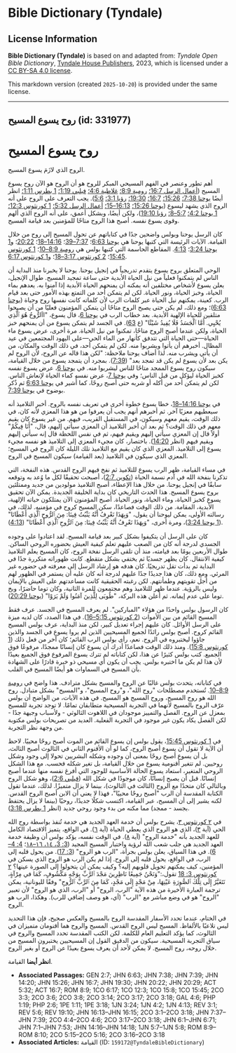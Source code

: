 # Bible Dictionary (Tyndale)

## License Information

**Bible Dictionary (Tyndale)** is based on and adapted from: _Tyndale Open Bible Dictionary_, [Tyndale House Publishers](https://tyndaleopenresources.com/), 2023, which is licensed under a [CC BY-SA 4.0 license](https://creativecommons.org/licenses/by-sa/4.0/legalcode.en).

This markdown version (created `2025-10-20`) is provided under the same license.



--------------------------------

## روح يسوع المسيح (id: 331977)

روح يسوع المسيح
===============

الروح الذي لازَمَ يسوع المسيح.

أهم تطور وعنصر في الفهم المسيحي المبكر للروح هو أن الروح هو الآن روح يسوع المسيح ([أعمال الرسل 16:7؛](https://ref.ly/Acts16:7) [رومية 8:9؛](https://ref.ly/Rom8:9) [غلاطية 4:6؛](https://ref.ly/Gal4:6) [فيلبي 1:19؛](https://ref.ly/Phil1:19) [1 بطرس 1:11؛](https://ref.ly/1Pet1:11) انظر أيضًا [يوحنا 7:38؛](https://ref.ly/John7:38) [15:26؛](https://ref.ly/John15:26) [16:7؛](https://ref.ly/John16:7) [19:30؛](https://ref.ly/John19:30) [رؤيا 3:1؛](https://ref.ly/Rev3:1) [5:6](https://ref.ly/Rev5:6)). يجب التعرف على الروح على أنه الروح الذي يشهد ليسوع ([يوحنا 15:26؛](https://ref.ly/John15:26) [16:13–15؛](https://ref.ly/John16:13-John16:15) [أعمال الرسل 5:32؛](https://ref.ly/Acts5:32) [1 كورنثوس 12:3؛](https://ref.ly/1Cor12:3) [1 يوحنا 4:2؛](https://ref.ly/1John4:2) [5:7–8؛](https://ref.ly/1John5:7-1John5:8) [رؤيا 19:10](https://ref.ly/Rev19:10))، ولكن أيضًا، وبشكل أعمق، على أنه الروح الذي ألهم وقوى يسوع نفسه. أصبح هذا الروح متاحًا للمؤمنين بعد قيامة المسيح.

كان الرسل يوحنا وبولس واضحين جدًا في كتاباتهم عن تحول المسيح إلى روح من خلال القيامة. الآيات الرئيسة التي كتبها يوحنا هي [يوحنا 6:63](https://ref.ly/John6:63)؛ [7:37–39](https://ref.ly/John7:37-John7:39)؛ [14:16–18](https://ref.ly/John14:16-John14:18)؛ [20:22](https://ref.ly/John20:22)؛ و[1 يوحنا 3:24](https://ref.ly/1John3:24)؛ [4:13](https://ref.ly/1John4:13). المقاطع الحاسمة التي كتبها بولس هي [رومية 8:9–10](https://ref.ly/Rom8:9-Rom8:10)؛ [1 كورنثوس 15:45](https://ref.ly/1Cor15:45)؛ [2 كورنثوس 3:17–18](https://ref.ly/2Cor3:17-2Cor3:18)؛ و[1 كورنثوس 6:17](https://ref.ly/1Cor6:17).

الوحي المتعلق بروح يسوع يتقدم تدريجياً في إنجيل يوحنا. يوحنا لا يخبرنا منذ البداية أن الناس لم يتمكنوا فعلياً من نيل الحياة الأبدية حتى ساعة تمجيد المسيح. طوال الإنجيل، يعلن يسوع لأشخاص مختلفين أنه يمكنه أن يمنحهم الحياة الأبدية إذا آمنوا به. يعدهم بماء الحياة، وخبز الحياة، ونور الحياة. لكن لم يتمكن أحد من التمتع بهذه الأمور حتى بعد قيام الرب. كعينة، يمكنهم نيل الحياة عبر كلمات الرب لأن كلماته كانت نفسها روح وحياة ([يوحنا 6:63](https://ref.ly/John6:63))؛ ومع ذلك، لم يكن حتى يصبح الروح متاحًا أن يتمكن المؤمنون فعليًا من أن يصبحوا متلقين للحياة الإلهية الأبدية. بعد خطاب الرب في [يوحنا 6](https://ref.ly/John6:1-John6:71)، قال يسوع، "ااَلرُّوحُ هُوَ ٱلَّذِي يُحْيِي. أَمَّا ٱلْجَسَدُ فَلَا يُفِيدُ شَيْئًا" (ع [63](https://ref.ly/John6:63)). في الجسد لم يتمكن يسوع من أن يمنحهم خبز الحياة، ولكن عندما أصبح الروح متاحًا، تمكنوا من نيل الحياة. مرة أخرى، عرض يسوع ماء الحياة—حتى الحياة التي تتدفق كأنهار من الماء الحي—على اليهود المجتمعين في عيد المظال. أخبرهم أن يأتوا ويشربوا منه. لكن لم يتمكن أحد، في ذلك الوقت والمكان، من أن يأتي ويشرب منه. لذا أضاف يوحنا ملاحظة: "لكن هذا قاله عن الروح، لأن الروح لم يكن بعد لأن يسوع لم يكن قد تمجد بعد" ([7:39](https://ref.ly/John7:39)). بمجرد أن يتمجد يسوع من خلال القيامة، سيكون روح يسوع الممجد متاحًا للناس ليشربوا منه. في [يوحنا 6](https://ref.ly/John6:1-John6:71)، عرض يسوع نفسه كخبز الحياة ليؤكل من قبل الناس؛ وفي [يوحنا 7](https://ref.ly/John7:1-John7:53)، عرض نفسه كماء الحياة لإنعاش الناس. لكن لم يتمكن أحد من أكله أو شربه حتى أصبح روحًا، كما أُشير في [يوحنا 6:63](https://ref.ly/John6:63) ثم ذُكر بوضوح في [يوحنا 7:39](https://ref.ly/John7:39).

في [يوحنا 14:16–18](https://ref.ly/John14:16-John14:18)، خطا يسوع خطوة أخرى في تعريف نفسه بالروح. أخبر التلاميذ أنه سيعطيهم معزيًا آخر. ثم أخبرهم أنهم يجب أن يعرفوا من هو هذا المعزي لأنه كان، في ذلك الوقت، يقيم معهم وسيكون، في المستقبل القريب، فيهم. من غير يسوع كان يقيم معهم في ذلك الوقت؟ ثم بعد أن أخبر التلاميذ أن المعزي سيأتي إليهم، قال، "أَنَا فِيكُمْ" أولاً قال إن المعزي سيأتي إليهم ويقيم فيهم، ثم في نفس اللحظة قال إنه سيأتي إليهم ويقيم فيهم (انظر [14:20](https://ref.ly/John14:20)). باختصار، كان مجيء المعزي إلى التلاميذ هو نفسه مجيء يسوع إلى التلاميذ. المعزي الذي كان يقيم مع التلاميذ تلك الليلة كان الروح في المسيح؛ المعزي الذي سيكون في التلاميذ (بعد القيامة) سيكون المسيح في الروح.

في مساء القيامة، ظهر الرب يسوع للتلاميذ ثم نفخ فيهم الروح القدس. هذه النفخة، التي تذكرنا بنفخة الله في آدم نسمة الحياة ([تكوين 2:7](https://ref.ly/Gen2:7))، أصبحت تحقيقًا لكل ما وُعد به وتوقعه سابقًا في إنجيل يوحنا. من خلال هذا الإعطاء، أصبح التلاميذ مولودين من جديد وممتلئين بروح يسوع المسيح. هذا الحدث التاريخي كان بداية الخليقة الجديدة. يمكن الآن تحقيق يسوع كخبز الحياة، وماء الحياة، ونور الحياة. أصبح المؤمنون الآن يمتلكون حياته الإلهية، الأبدية، المقامة. من ذلك الوقت فصاعدًا، سكن المسيح كروح في مؤمنيه. لذلك، في رسالته الأولى، يمكن ليوحنا أن يقول، "وَبِهَذَا نَعْرِفُ أَنَّهُ يَثْبُتُ فِينَا: مِنَ ٱلرُّوحِ ٱلَّذِي أَعْطَانَا" ([1 يوحنا 3:24](https://ref.ly/1John3:24))، ومرة أخرى، "وَبِهَذَا نَعْرِفُ أَنَّهُ يَثْبُتُ فِينَا: مِنَ ٱلرُّوحِ ٱلَّذِي أَعْطَانَا" ([4:13](https://ref.ly/1John4:13)).

كان على الرسل أن يتكيفوا بشكل كبير بعد قيامة المسيح. لقد اعتادوا على وجوده الجسدي لدرجة أنه كان من الصعب عليهم تعلم كيفية العيش بحضوره الروحي الساكن. طوال الأربعين يومًا بعد قيامته، منذ أن تلقى الرسل نفخة الروح، كان المسيح يعلم التلاميذ كيفية الانتقال. كان يظهر جسديًا ثم يختفي بشكل متقطع. كانت ظهوراته متكررة جدًا في البداية ثم بدأت تقل تدريجيًا. كان هدفه هو إرشاد الرسل إلى معرفته في حضوره غير المرئي. ومع ذلك، كان هذا جديدًا جدًا عليهم لدرجة أنه كان عليه أن يستمر في الظهور لهم من أجل تقويتهم وطمأنتهم. لكن رغبته الحقيقية كانت مساعدتهم على العيش بالإيمان وليس بالرؤية. عندما ظهر للتلاميذ وهم مجتمعون للمرة الثانية، وكان توما حاضرًا، وبخ توما على عدم إيمانه. ثم أعلن هذه البركة، "طُوبَى لِلَّذِينَ آمَنُوا وَلَمْ يَرَوْا" ([يوحنا 20:29](https://ref.ly/John20:29)).

كان الرسول بولس واحدًا من هؤلاء "المباركين". لم يعرف المسيح في الجسد. عرف فقط المسيح القائم من بين الأموات ([2 كورنثوس 5:15–16](https://ref.ly/2Cor5:15-2Cor5:16)). في هذا الصدد، كان لديه ميزة على الرسل الأوائل. كان عليهم إجراء تعديل كبير، لكن منذ البداية، عرف بولس المسيح القائم كروح. أصبح بولس رائدًا لجميع المسيحيين الذين لم يروا يسوع في الجسد والذين جاؤوا ليختبروه في الروح. نعم، رأى بولس الرب القائم؛ كان آخر من فعل ذلك ([1 كورنثوس 15:8](https://ref.ly/1Cor15:8)). ومنذ ذلك الوقت فصاعدًا أدرك أن يسوع كان إنسانًا ممجدًا، مرفوعًا فوق الجميع. كتب بولس كثيرًا عن هذا، لكن كتاباته لم تترك يسوع المرفوع فوق الجميع بعيدًا لأن هذا لم يكن ما اختبره بولس. يجب أن يكون أي مسيحي ذو خبرة قادرًا على الشهادة بأن المسيح في السماوات هو أيضًا المسيح في القلب.

في كتاباته، يتحدث بولس غالبًا عن الروح والمسيح بشكل مترادف. هذا واضح في [رومية 8:9–10](https://ref.ly/Rom8:9-Rom8:10). تُستخدم مصطلحات "روح الله"، و"روح المسيح"، و"المسيح" بشكل متبادل. روح الله هو روح المسيح، وروح المسيح هو المسيح. في هذه الآيات، من الواضح أن بولس عرّف الروح بالمسيح لأنهما في التجربة المسيحية متطابقان تمامًا. لا توجد تجربة للمسيح بمعزل عن الروح. الفصل والتمييز موجودان في اللاهوت الثالوثي \- ولأسباب وجيهة جدًا \- لكن الفصل يكاد يكون غير موجود في التجربة الفعلية. العديد من تصريحات بولس مكتوبة من وجهة نظر التجربة.

في [1 كورنثوس 15:45](https://ref.ly/1Cor15:45)، يقول بولس إن يسوع القائم من الموت أصبح روحًا محييًا. لاحظ أن الآية لا تقول أن يسوع أصبح الروح، كما لو أن الأقنوم الثاني في الثالوث أصبح الثالث، بل أن يسوع أصبح روحًا بمعنى أن وجوده وشكله البشريين تحولا إلى وجود وشكل روحيين. لم تتغير أقنومية يسوع من خلال القيامة، بل تغير شكله فحسب. مع هذا الشكل الروحي المتغير، استعاد يسوع الحالة الأساسية للوجود التي أفرغ نفسه منها عندما أصبح إنسانًا. قبل أن يصبح إنسانًا، كان موجودًا في شكل الله ([فيلبي 2:6](https://ref.ly/Phil2:6))، وهو شكل الروح وبالتالي كان متحدًا مع الروح (الثالث في الثالوث)، بينما لا يزال متميزًا. لذلك، عندما تقول الكتابة المقدسة أن الرب "أصبح روحًا محييًا"، فهذا لا يعني أن الابن أصبح الروح القدس. لكنه يشير إلى أن المسيح، عبر القيامة، اكتسب شكلًا جديدًا، روحيًا (بينما لا يزال يحتفظ بجسد \- ممجد) مما مكنه من بدء وجود روحي جديد (انظر [1 بطرس 3:18](https://ref.ly/1Pet3:18)).

في [٢ كورنثوس ٣](https://ref.ly/2Cor3:1-2Cor3:18)، يشرح بولس أن خدمة العهد الجديد هي خدمة تُنفذ بواسطة روح الله الحي (آية [٣](https://ref.ly/2Cor3:3))، الذي هو الروح الذي يعطي الحياة (آية [٦](https://ref.ly/2Cor3:6)). في الواقع، يتميز الاقتصاد الكامل للعهد الجديد بأنه "خدمة الروح" (آية [٨](https://ref.ly/2Cor3:8)). في الوقت نفسه، يؤكد بولس أن وظيفة خدمة العهد الجديد هي جلب شعب الله لرؤية واختبار المسيح المجيد ([3: 3، ١٤، ١٦–١٨](https://ref.ly/2Cor3:3,2Cor3:14,2Cor3:16-2Cor3:18)؛ [4: 4–6](https://ref.ly/2Cor4:4-2Cor4:6)). في هذا السياق، يعلن بولس بجرأة، "الرب هو الروح" ([3: 17](https://ref.ly/2Cor3:17)). من يحول قلبه إلى الرب، في الواقع، يحول قلبه إلى الروح. إذا لم يكن الرب هو الروح الذي يسكن في المؤمنين، كيف يمكنهم تحويل قلوبهم إليه؟ وكيف يمكن أن يتحولوا إلى الصورة عينها؟ [٢ كورنثوس 3: 18](https://ref.ly/2Cor3:18) تقول،:"وَنَحْنُ جَمِيعًا نَاظِرِينَ مَجْدَ ٱلرَّبِّ بِوَجْهٍ مَكْشُوفٍ، كَمَا في مِرْآةٍ، نَتَغَيَّرُ إِلَى تِلْكَ ٱلصُّورَةِ عَيْنِهَا، مِنْ مَجْدٍ إِلَى مَجْدٍ، كَمَا مِنَ ٱلرَّبِّ ٱلرُّوحِ" وفقًا لليونانية، يمكن ترجمة العبارة الأخيرة من هذه الآية "الرب، الروح" أو "الرب، الذي هو الروح" لأن تعبير "الروح" هو في وضع مباشر مع "الرب" (أي، هو وصف إضافي للرب). وهكذا، الرب هو الروح.

في الختام، عندما تحدد الأسفار المقدسة الروح بالمسيح والعكس صحيح، فإن هذا التحديد ليس تلاعبًا بالألفاظ. المسيح ليس الروح القدس. المسيح والروح هما أقنومان متميزان في الثالوث، كما يؤكد التعليم العام للكلمة. لكن الكتب المقدسة تحدد المسيح والروح في سياق التجربة المسيحية. سيكون من الدقيق القول إن المسيحيين يختبرون المسيح من خلال روحه، روح المسيح. لا يمكن لأحد أن يعرف يسوع بعيدًا عن الروح أو بغير الروح.

**انظر أيضا** القيامة.

* **Associated Passages:** GEN 2:7; JHN 6:63; JHN 7:38; JHN 7:39; JHN 14:20; JHN 15:26; JHN 16:7; JHN 19:30; JHN 20:22; JHN 20:29; ACT 5:32; ACT 16:7; ROM 8:9; 1CO 6:17; 1CO 12:3; 1CO 15:8; 1CO 15:45; 2CO 3:3; 2CO 3:6; 2CO 3:8; 2CO 3:14; 2CO 3:17; 2CO 3:18; GAL 4:6; PHP 1:19; PHP 2:6; 1PE 1:11; 1PE 3:18; 1JN 3:24; 1JN 4:2; 1JN 4:13; REV 3:1; REV 5:6; REV 19:10; JHN 16:13–JHN 16:15; 2CO 3:1–2CO 3:18; JHN 7:37–JHN 7:39; 2CO 4:4–2CO 4:6; 2CO 3:17–2CO 3:18; JHN 6:1–JHN 6:71; JHN 7:1–JHN 7:53; JHN 14:16–JHN 14:18; 1JN 5:7–1JN 5:8; ROM 8:9–ROM 8:10; 2CO 5:15–2CO 5:16; 2CO 3:16–2CO 3:18
* **Associated Articles:** القيامة (ID: `159172@TyndaleBibleDictionary`)

